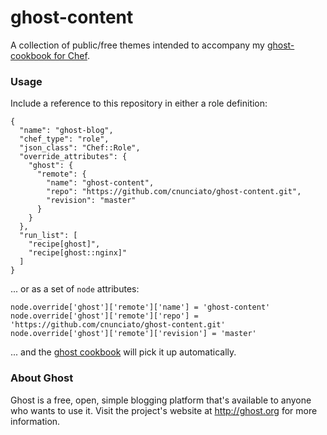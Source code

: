 # ghost-content

A collection of public/free themes intended to accompany my [ghost-cookbook for Chef](https://github.com/cnunciato/ghost-cookbook).  

### Usage

Include a reference to this repository in either a role definition:

    {
      "name": "ghost-blog",
      "chef_type": "role",
      "json_class": "Chef::Role",
      "override_attributes": {
        "ghost": {
          "remote": {
            "name": "ghost-content",
            "repo": "https://github.com/cnunciato/ghost-content.git",
            "revision": "master"
          }
        }
      },
      "run_list": [
        "recipe[ghost]",
        "recipe[ghost::nginx]"
      ]
    }

... or as a set of ``node`` attributes:

    node.override['ghost']['remote']['name'] = 'ghost-content'
    node.override['ghost']['remote']['repo'] = 'https://github.com/cnunciato/ghost-content.git'
    node.override['ghost']['remote']['revision'] = 'master'

... and the [ghost cookbook](https://github.com/cnunciato/ghost-cookbook) will pick it up automatically.

### About Ghost

Ghost is a free, open, simple blogging platform that's available to anyone who wants to use it. Visit the project's website at <http://ghost.org> for more information.
